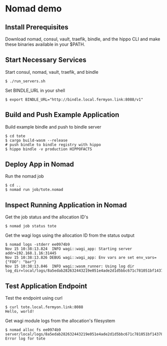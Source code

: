 # Nomad demo

## Install Prerequisites

Download nomad, consul, vault, traefik, bindle, and the hippo CLI and make these binaries
available in your $PATH.

## Start Necessary Services

Start consul, nomad, vault, traefik, and bindle

```
$ ./run_servers.sh
```

Set BINDLE_URL in your shell

```
$ export BINDLE_URL="http://bindle.local.fermyon.link:8088/v1"
```

## Build and Push Example Application

Build example bindle and push to bindle server

```
$ cd tote
$ cargo build-wasm --release
# push bindle to bindle registry with hippo
$ hippo bindle -v production HIPPOFACTS
```

## Deploy App in Nomad

Run the nomad job

```
$ cd ..
$ nomad run job/tote.nomad
```

## Inspect Running Application in Nomad

Get the job status and the allocation ID's

```
$ nomad job status tote
```

Get the wagi logs using the allocation ID from the status output

```
$ nomad logs -stderr ee0974b9
Nov 15 10:38:13.824  INFO wagi::wagi_app: Starting server addr=192.168.1.16:31445
Nov 15 10:38:13.826 DEBUG wagi::wagi_app: Env vars are set env_vars={"FOO": "bar"}
Nov 15 10:38:13.846  INFO wagi::wasm_runner: Using log dir log_dir=local/logs/8a5edab282632443219e051e4ade2d1d5bbc671c781051bf1437897cbdfea0f1
```

## Test Application Endpoint

Test the endpoint using curl

```
$ curl tote.local.fermyon.link:8088
Hello, world!
```

Get wagi module logs from the allocation's filesystem

```
$ nomad alloc fs ee0974b9 server/local/logs/8a5edab282632443219e051e4ade2d1d5bbc671c781051bf1437897cbdfea0f1/module.stderr
Error log for tote
```
